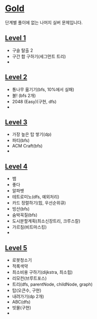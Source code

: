 # [Gold](https://www.acmicpc.net/problemset?sort=no_asc&tier=11%2C12%2C13%2C14%2C15)   
단계별 풀이에 없는 나머지 실버 문제입니다.   
## [Level 1](https://github.com/ww5702/Swift_Coding_Test/tree/main/BAEKJOON/%F0%9F%93%92%EA%B3%A8%EB%93%9C/Level%201)   
- 구슬 탈출 2
- 구간 합 구하기(세그먼트 트리)
- 

## [Level 2](https://github.com/ww5702/Swift_Coding_Test/tree/main/BAEKJOON/%F0%9F%93%92%EA%B3%A8%EB%93%9C/Level%202)
- 통나무 옮기기(bfs, 10%에서 실패)
- 불! (bfs 2개)
- 2048 (Easy)(구현, dfs)
- 
## [Level 3](https://github.com/ww5702/Swift_Coding_Test/tree/main/BAEKJOON/%F0%9F%93%92%EA%B3%A8%EB%93%9C/Level%203)   
- 가장 높은 탑 쌓기(dp)
- 파티(bfs)
- ACM Craft(bfs)   
- 
## [Level 4](https://github.com/ww5702/Swift_Coding_Test/tree/main/BAEKJOON/%F0%9F%93%92%EA%B3%A8%EB%93%9C/Level%204)   
- 뱀
- 좋다
- 알파벳
- 테트로미노(dfs, 예외처리)   
- 카드 정렬하기(힙, 우선순위큐)
- 빙산(bfs)   
- 숨박꼭질(bfs)
- 도시분할계획(최소신장트리, 크루스칼)
- 가르침(비트마스킹)
- 
## [Level 5](https://github.com/ww5702/Swift_Coding_Test/tree/main/BAEKJOON/%F0%9F%93%92%EA%B3%A8%EB%93%9C/Level%205)      
- 로봇청소기
- 적록색약
- 최소비용 구하기(dijkstra, 최소힙)   
- 리모컨(브루트포스)
- 트리(dfs, parentNode, childNode, graph)
- 탑(오큰수, 구현)
- 내려가기(dp 2개)
- ABC(dfs)
- 빗물(구현)
- 

